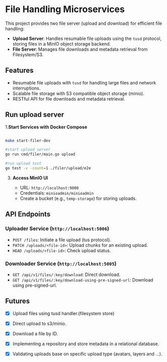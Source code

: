 # File Handling Microservices

This project provides two file server (upload and download) for efficient file handling:

- **Upload Server**: Handles resumable file uploads using the `tusd` protocol, storing files in a MinIO object storage backend.
- **File Server**: Manages file downloads and metadata retrieval from Filesystem/S3.

## Features

- Resumable file uploads with `tusd` for handling large files and network interruptions.
- Scalable file storage with S3 compatible object storage (minio).
- RESTful API for file downloads and metadata retrieval.


## Run upload server

1.**Start Services with Docker Compose**

   ```bash
   
   make start-filer-dev
   
   #start upload server
   go run cmd/filer/main.go upload
  
   #run upload test
   go test -v -count=1 ./filer/upload/e2e
   ```

3. **Access MinIO UI**

    - URL: `http://localhost:9000`
    - Credentials: `minioadmin/minioadmin`
    - Create a bucket (e.g., `temp-storage`) for storing uploads.


## API Endpoints

### Uploader Service (`http://localhost:5006`)

- `POST /files`: Initiate a file upload (tus protocol).
- `PATCH /uploads/<file-id>`: Upload chunks for an existing upload.
- `HEAD /uploads/<file-id>`: Check upload status.

### Downloader Service (`http://localhost:5005`)

- `GET /api/v1/files/:key/download`: Direct download.
- `GET /api/v1/files/:key/download-using-pre-signed-url`: Download using pre-signed-url.

## Futures

- [x] Upload files using tusd handler.(filesystem store)
- [x] Direct upload to s3/minio.
- [x] Download a file by ID.
- [x] Implementing a repository and store metadata in a relational database.
- [x] Validating uploads base on specific upload type (avatars, layers and ...).


